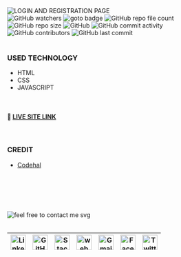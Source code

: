 <img loading="lazy" src="https://readme-typing-svg.demolab.com?font=Poppins&weight=700&size=24&duration=1&pause=1&color=EB008B&center=true&vCenter=true&repeat=false&width=378&height=40&lines=LOGIN+AND+REGISTRATION+PAGE" alt="LOGIN AND REGISTRATION PAGE" />

<!-- repository summary badges start -->
<div>
    <img alt="GitHub watchers" src="https://img.shields.io/github/watchers/montasim/login-and-register-page?&labelColor=EB008B&color=00B8B5">
    <img alt="goto badge" src="https://img.shields.io/github/search/montasim/login-and-register-page/goto?&labelColor=EB008B&color=00B8B5">
    <img alt="GitHub repo file count" src="https://img.shields.io/github/directory-file-count/montasim/login-and-register-page?&labelColor=EB008B&color=00B8B5">
    <img alt="GitHub repo size" src="https://img.shields.io/github/repo-size/montasim/login-and-register-page?&labelColor=EB008B&color=00B8B5">
    <img alt="GitHub" src="https://img.shields.io/github/license/montasim/login-and-register-page?&labelColor=EB008B&color=00B8B5">
    <img alt="GitHub commit activity" src="https://img.shields.io/github/commit-activity/w/montasim/login-and-register-page?&labelColor=EB008B&color=00B8B5">
    <img alt="GitHub contributors" src="https://img.shields.io/github/contributors/montasim/login-and-register-page?&labelColor=EB008B&color=00B8B5">
    <img alt="GitHub last commit" src="https://img.shields.io/github/last-commit/montasim/login-and-register-page?&labelColor=EB008B&color=00B8B5">
</div>
<!-- repository summary badges end -->

<br/>

### USED TECHNOLOGY

- HTML
- CSS
- JAVASCRIPT

<br/>

#### 🔗 [LIVE SITE LINK](http://montasim-dev.web.app/login-and-register-page/)

<br/>

### CREDIT

- [Codehal](https://www.youtube.com/watch?v=p1GmFCGuVjw)

<br/>

<br/>
<br/>
<br/>
<br/>

<!-- feel free to contact me text start -->
<div> 
    <img loading="lazy" src="https://readme-typing-svg.demolab.com?font=Poppins&weight=600&size=21&duration=1&pause=1&color=00B8B5&center=true&vCenter=true&repeat=false&width=370&height=21&lines=FEEL+FREE+TO+CONTACT+ME+ANYTIME" alt="feel free to contact me svg" />
</div>
<!-- feel free to contact me text end -->

<br/>

<!-- social media links start -->
<table>
    <thead align="center">
        <tr>
            <th>
                <a href="https://www.linkedin.com/in/montasim">
                    <img alt="Linkedin icon" src="https://cdn.simpleicons.org/linkedin" width="35px">
                </a>
            </th>
            <th>
                <a href="https://www.github.com/montasim">
                    <img alt="GitHub icon" src="https://cdn.simpleicons.org/github/white" width="35px">
                </a>
            </th>
            <th>
                <a href="https://stackoverflow.com/users/20348607/montasim">
                    <img alt="StackOverflow icon" src="https://cdn.simpleicons.org/stackoverflow" width="35px">
                </a>
            </th>
            <th>
                <a href="https://montasim-dev.web.app/">
                    <img alt="web icon" src="https://cdn.simpleicons.org/googlechrome" width="35px">
                </a>
            </th>
            <th>
                <a href="mailto:montasimmamun@gmail.com">
                    <img alt="Gmail icon" src="https://cdn.simpleicons.org/gmail" width="35px">
                </a>
            </th>
            <th>
                <a href="https://www.facebook.com/montasimmamun/">
                    <img alt="Facebook icon" src="https://cdn.simpleicons.org/facebook" width="35px">
                </a>
            </th>
            <th>
                <a href="https://twitter.com/montasimmamun">
                    <img alt="Twitter icon" src="https://cdn.simpleicons.org/twitter" width="35px">
                </a>
            </th>
        </tr>
    </thead>
</table>
<!-- social media links end -->
<!-- connect with me end -->

<br/>
<br/>
<br/>
